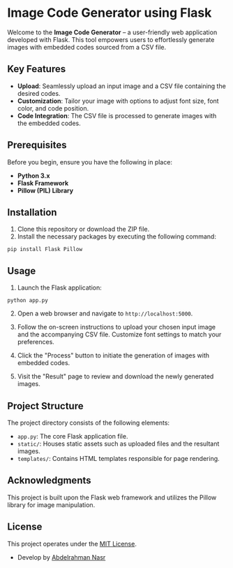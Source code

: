 # Image Code Generator using Flask

Welcome to the **Image Code Generator** – a user-friendly web application developed with Flask. This tool empowers users to effortlessly generate images with embedded codes sourced from a CSV file.

## Key Features

- **Upload**: Seamlessly upload an input image and a CSV file containing the desired codes.
- **Customization**: Tailor your image with options to adjust font size, font color, and code position.
- **Code Integration**: The CSV file is processed to generate images with the embedded codes.

## Prerequisites

Before you begin, ensure you have the following in place:

- **Python 3.x**
- **Flask Framework**
- **Pillow (PIL) Library**

## Installation

1. Clone this repository or download the ZIP file.
2. Install the necessary packages by executing the following command:
```
pip install Flask Pillow
```

## Usage

1. Launch the Flask application:
```
python app.py
```

2. Open a web browser and navigate to `http://localhost:5000`.

3. Follow the on-screen instructions to upload your chosen input image and the accompanying CSV file. Customize font settings to match your preferences.

4. Click the "Process" button to initiate the generation of images with embedded codes.

5. Visit the "Result" page to review and download the newly generated images.

## Project Structure

The project directory consists of the following elements:

- `app.py`: The core Flask application file.
- `static/`: Houses static assets such as uploaded files and the resultant images.
- `templates/`: Contains HTML templates responsible for page rendering.

## Acknowledgments

This project is built upon the Flask web framework and utilizes the Pillow library for image manipulation.

## License

This project operates under the [MIT License](https://opensource.org/licenses/MIT).

- Develop by [Abdelrahman Nasr](test)
